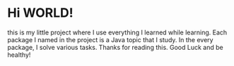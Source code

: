 # Hi WORLD!
this is my little project where I use everything I learned while learning. 
Each package I named in the project is a Java topic that I study. 
In the every package, I solve various tasks. 
Thanks for reading this. Good Luck and be healthy!
